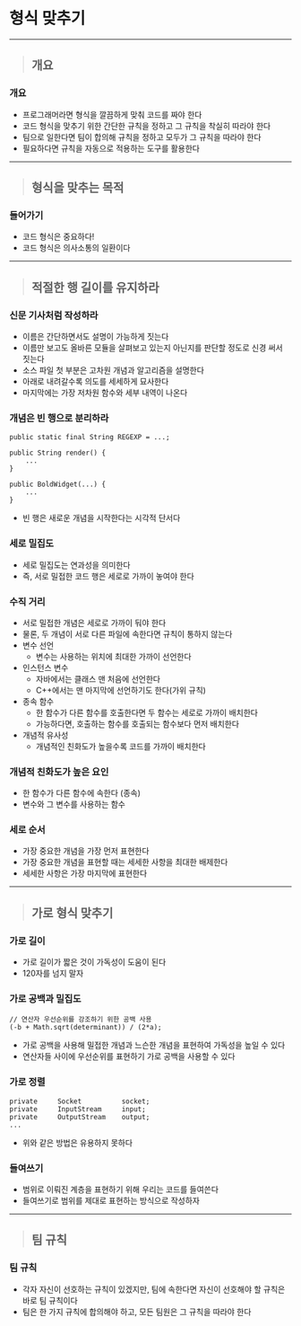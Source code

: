 
# 형식 맞추기

-----------------------------------------------------------------------------------------------------------------------------

> ## 개요

### 개요
- 프로그래머라면 형식을 깔끔하게 맞춰 코드를 짜야 한다
- 코드 형식을 맞추기 위한 간단한 규칙을 정하고 그 규칙을 착실히 따라야 한다
- 팀으로 일한다면 팀이 합의해 규칙을 정하고 모두가 그 규칙을 따라야 한다
- 필요하다면 규칙을 자동으로 적용하는 도구를 활용한다

-----------------------------------------------------------------------------------------------------------------------------

> ## 형식을 맞추는 목적

### 들어가기
- 코드 형식은 중요하다!
- 코드 형식은 의사소통의 일환이다

-----------------------------------------------------------------------------------------------------------------------------

> ## 적절한 행 길이를 유지하라

### 신문 기사처럼 작성하라
- 이름은 간단하면서도 설명이 가능하게 짓는다
- 이름만 보고도 올바른 모듈을 살펴보고 있는지 아닌지를 판단할 정도로 신경 써서 짓는다
- 소스 파일 첫 부분은 고차원 개념과 알고리즘을 설명한다
- 아래로 내려갈수록 의도를 세세하게 묘사한다
- 마지막에는 가장 저차원 함수와 세부 내역이 나온다


### 개념은 빈 행으로 분리하라
    public static final String REGEXP = ...;    

    public String render() { 
        ...
    }

    public BoldWidget(...) {
        ...
    }
- 빈 행은 새로운 개념을 시작한다는 시각적 단서다


### 세로 밀집도
- 세로 밀집도는 연과성을 의미한다
- 즉, 서로 밀접한 코드 행은 세로로 가까이 놓여야 한다


### 수직 거리
- 서로 밀접한 개념은 세로로 가까이 둬야 한다
- 물론, 두 개념이 서로 다른 파일에 속한다면 규칙이 통하지 않는다
- 변수 선언
  - 변수는 사용하는 위치에 최대한 가까이 선언한다
- 인스턴스 변수
  - 자바에서는 클래스 맨 처음에 선언한다
  - C++에서는 맨 마지막에 선언하기도 한다(가위 규칙)
- 종속 함수
  - 한 함수가 다른 함수를 호출한다면 두 함수는 세로로 가까이 배치한다
  - 가능하다면, 호출하는 함수를 호출되는 함수보다 먼저 배치한다
- 개념적 유사성
  - 개념적인 친화도가 높을수록 코드를 가까이 배치한다


### 개념적 친화도가 높은 요인
- 한 함수가 다른 함수에 속한다 (종속)
- 변수와 그 변수를 사용하는 함수


### 세로 순서
- 가장 중요한 개념을 가장 먼저 표현한다
- 가장 중요한 개념을 표현할 때는 세세한 사항을 최대한 배제한다
- 세세한 사항은 가장 마지막에 표현한다

-----------------------------------------------------------------------------------------------------------------------------

> ## 가로 형식 맞추기

### 가로 길이
- 가로 길이가 짧은 것이 가독성이 도움이 된다
- 120자를 넘지 말자


### 가로 공백과 밀집도
    // 연산자 우선순위를 강조하기 위한 공백 사용
    (-b + Math.sqrt(determinant)) / (2*a);
- 가로 공백을 사용해 밀접한 개념과 느슨한 개념을 표현하여 가독성을 높일 수 있다
- 연산자들 사이에 우선순위를 표현하기 가로 공백을 사용할 수 있다


### 가로 정렬
    private     Socket          socket;
    private     InputStream     input;
    private     OutputStream    output;
    ...
- 위와 같은 방법은 유용하지 못하다


### 들여쓰기
- 범위로 이뤄진 계층을 표현하기 위해 우리는 코드를 들여쓴다
- 들여쓰기로 범위를 제대로 표현하는 방식으로 작성하자

-----------------------------------------------------------------------------------------------------------------------------

> ## 팀 규칙

### 팀 규칙
- 각자 자신이 선호하는 규칙이 있겠지만, 팀에 속한다면 자신이 선호해야 할 규칙은 바로 팀 규칙이다
- 팀은 한 가지 규칙에 합의해야 하고, 모든 팀원은 그 규칙을 따라야 한다


























